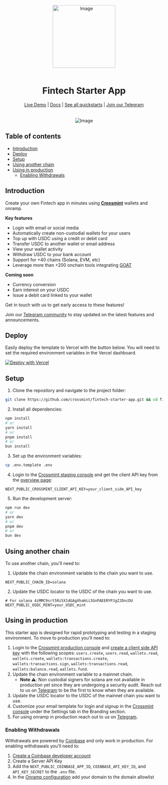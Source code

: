 <div align="center">
<img width="200" alt="Image" src="https://github.com/user-attachments/assets/8b617791-cd37-4a5a-8695-a7c9018b7c70" />
<br>
<br>
<h1>Fintech Starter App</h1>

<div align="center">
<a href="https://fintech-starter-app.demos-crossmint.com/">Live Demo</a>  | <a href="https://docs.crossmint.com/">Docs</a> | <a href="https://crossmint.com/quickstarts">See all quickstarts</a>  | <a href="https://t.me/crossmintdevs">Join our Telegram</a> 
</div>

<br>
<br>
<img src="https://github.com/user-attachments/assets/9bd7085c-5a92-4590-ae22-f892e353efce" alt="Image" width="full">
</div>

## Table of contents

- [Introduction](#introduction)
- [Deploy](#deploy)
- [Setup](#setup)
- [Using another chain](#using-another-chain)
- [Using in production](#using-in-production)
  - [Enabling Withdrawals](#enabling-withdrawals)

## Introduction

Create your own Fintech app in minutes using **[Crossmint](https://crossmint.com)** wallets and onramp.

**Key features**

- Login with email or social media
- Automatically create non-custodial wallets for your users
- Top up with USDC using a credit or debit card
- Transfer USDC to another wallet or email address
- View your wallet activity
- Withdraw USDC to your bank account
- Support for +40 chains (Solana, EVM, etc)
- Leverage more than +200 onchain tools integrating [GOAT](https://github.com/goat-sdk/goat)

**Coming soon**

- Currency conversion
- Earn interest on your USDC
- Issue a debit card linked to your wallet

Get in touch with us to get early access to these features!

Join our [Telegram community](https://t.me/crossmintdevs) to stay updated on the latest features and announcements.

## Deploy

Easily deploy the template to Vercel with the button below. You will need to set the required environment variables in the Vercel dashboard.

[![Deploy with Vercel](https://vercel.com/button)](https://vercel.com/new/clone?repository-url=https%3A%2F%2Fgithub.com%2FCrossmint%2Ffintech-starter-app&env=NEXT_PUBLIC_CROSSMINT_CLIENT_API_KEY,NEXT_PUBLIC_CHAIN_ID,NEXT_PUBLIC_USDC_MINT)

## Setup

1. Clone the repository and navigate to the project folder:

```bash
git clone https://github.com/crossmint/fintech-starter-app.git && cd fintech-starter-app
```

2. Install all dependencies:

```bash
npm install
# or
yarn install
# or
pnpm install
# or
bun install
```

3. Set up the environment variables:

```bash
cp .env.template .env
```

4. Login to the <a href="https://staging.crossmint.com/console" target="_blank">Crossmint staging console</a> and get the client API key from the <a href="https://staging.crossmint.com/console/overview" target="_blank">overview page</a>:

```env
NEXT_PUBLIC_CROSSMINT_CLIENT_API_KEY=your_client_side_API_key
```

5. Run the development server:

```bash
npm run dev
# or
yarn dev
# or
pnpm dev
# or
bun dev
```

## Using another chain

To use another chain, you'll need to:

1. Update the chain environment variable to the chain you want to use.

```env
NEXT_PUBLIC_CHAIN_ID=solana
```

2. Update the USDC locator to the USDC of the chain you want to use.

```env
# For solana 4zMMC9srt5Ri5X14GAgXhaHii3GnPAEERYPJgZJDncDU
NEXT_PUBLIC_USDC_MINT=your_USDC_mint
```

## Using in production

This starter app is designed for rapid prototyping and testing in a staging environment. To move to production you'll need to:

1. Login to the [Crossmint production console](https://www.crossmint.com/console) and [create a client side API key](https://www.crossmint.com/console/projects/apiKeys) with the following scopes: `users.create`, `users.read`, `wallets.read`, `wallets.create`, `wallets:transactions.create`, `wallets:transactions.sign`, `wallets:transactions.read`, `wallets:balance.read`, `wallets.fund`.
2. Update the chain environment variable to a mainnet chain.
   - **Note ⚠️**: Non custodial signers for solana are not available in production yet since they are undergoing a security audit. Reach out to us on [Telegram](https://t.me/crossmintdevs) to be the first to know when they are available.
3. Update the USDC locator to the USDC of the mainnet chain you want to use.
4. Customize your email template for login and signup in the [Crossmint console](https://www.crossmint.com/console) under the Settings tab in the Branding section.
5. For using onramp in production reach out to us on [Telegram](https://t.me/fintechstarterapp).

### Enabling Withdrawals

Withdrawals are powered by [Coinbase](https://www.coinbase.com/en-es/developer-platform) and only work in production. For enabling withdrawals you'll need to:

1. [Create a Coinbase developer account](https://www.coinbase.com/en-es/developer-platform)
2. Create a Server API Key
3. Add the `NEXT_PUBLIC_COINBASE_APP_ID`, `COINBASE_API_KEY_ID`, and `API_KEY_SECRET` to the `.env` file.
4. In the [Onramp configuration](https://portal.cdp.coinbase.com/products/onramp) add your domain to the domain allowlist
